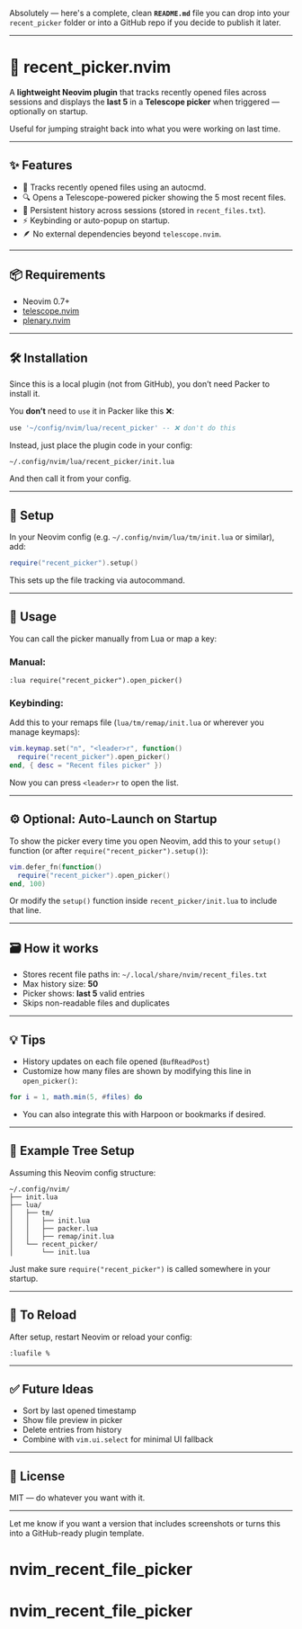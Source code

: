 Absolutely — here's a complete, clean **`README.md`** file you can drop into your `recent_picker` folder or into a GitHub repo if you decide to publish it later.

---

# 📂 recent\_picker.nvim

A **lightweight Neovim plugin** that tracks recently opened files across sessions and displays the **last 5** in a **Telescope picker** when triggered — optionally on startup.

Useful for jumping straight back into what you were working on last time.

---

## ✨ Features

* 📜 Tracks recently opened files using an autocmd.
* 🔍 Opens a Telescope-powered picker showing the 5 most recent files.
* 🧠 Persistent history across sessions (stored in `recent_files.txt`).
* ⚡ Keybinding or auto-popup on startup.
* 🪶 No external dependencies beyond `telescope.nvim`.

---

## 📦 Requirements

* Neovim 0.7+
* [telescope.nvim](https://github.com/nvim-telescope/telescope.nvim)
* [plenary.nvim](https://github.com/nvim-lua/plenary.nvim)

---

## 🛠️ Installation

Since this is a local plugin (not from GitHub), you don’t need Packer to install it.

You **don’t** need to `use` it in Packer like this ❌:

```lua
use '~/config/nvim/lua/recent_picker' -- ❌ don't do this
```

Instead, just place the plugin code in your config:

```
~/.config/nvim/lua/recent_picker/init.lua
```

And then call it from your config.

---

## 🔧 Setup

In your Neovim config (e.g. `~/.config/nvim/lua/tm/init.lua` or similar), add:

```lua
require("recent_picker").setup()
```

This sets up the file tracking via autocommand.

---

## 🎯 Usage

You can call the picker manually from Lua or map a key:

### Manual:

```vim
:lua require("recent_picker").open_picker()
```

### Keybinding:

Add this to your remaps file (`lua/tm/remap/init.lua` or wherever you manage keymaps):

```lua
vim.keymap.set("n", "<leader>r", function()
  require("recent_picker").open_picker()
end, { desc = "Recent files picker" })
```

Now you can press `<leader>r` to open the list.

---

## ⚙️ Optional: Auto-Launch on Startup

To show the picker every time you open Neovim, add this to your `setup()` function (or after `require("recent_picker").setup()`):

```lua
vim.defer_fn(function()
  require("recent_picker").open_picker()
end, 100)
```

Or modify the `setup()` function inside `recent_picker/init.lua` to include that line.

---

## 🗃️ How it works

* Stores recent file paths in:
  `~/.local/share/nvim/recent_files.txt`
* Max history size: **50**
* Picker shows: **last 5** valid entries
* Skips non-readable files and duplicates

---

## 💡 Tips

* History updates on each file opened (`BufReadPost`)
* Customize how many files are shown by modifying this line in `open_picker()`:

```lua
for i = 1, math.min(5, #files) do
```

* You can also integrate this with Harpoon or bookmarks if desired.

---

## 🧪 Example Tree Setup

Assuming this Neovim config structure:

```
~/.config/nvim/
├── init.lua
├── lua/
│   ├── tm/
│   │   ├── init.lua
│   │   ├── packer.lua
│   │   ├── remap/init.lua
│   └── recent_picker/
│       └── init.lua
```

Just make sure `require("recent_picker")` is called somewhere in your startup.

---

## 🔄 To Reload

After setup, restart Neovim or reload your config:

```vim
:luafile %
```

---

## ✅ Future Ideas

* Sort by last opened timestamp
* Show file preview in picker
* Delete entries from history
* Combine with `vim.ui.select` for minimal UI fallback

---

## 📄 License

MIT — do whatever you want with it.

---

Let me know if you want a version that includes screenshots or turns this into a GitHub-ready plugin template.

# nvim_recent_file_picker
# nvim_recent_file_picker
